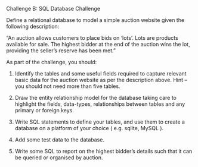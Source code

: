 Challenge B: SQL Database Challenge

Define a relational database to model a simple auction website given the following
description:

“An auction allows customers to place bids on ‘lots’. Lots are products available for sale. The
highest bidder at the end of the auction wins the lot, providing the seller’s reserve has been
met.”

As part of the challenge, you should:

1. Identify the tables and some useful fields required to capture relevant basic data for
   the auction website as per the description above. Hint – you should not need more
   than five tables.

2. Draw the entity relationship model for the database taking care to highlight the
   fields, data-types, relationships between tables and any primary or foreign keys.

3. Write SQL statements to define your tables, and use them to create a database on a
   platform of your choice ( e.g. sqlite, MySQL ).

4. Add some test data to the database.

5. Write some SQL to report on the highest bidder’s details such that it can be queried
   or organised by auction.
